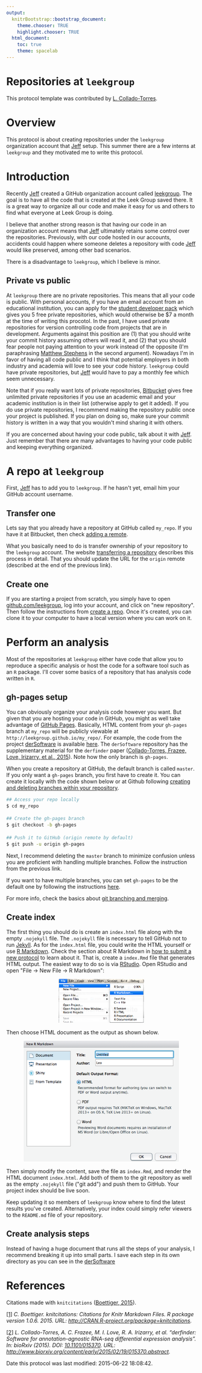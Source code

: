 ```yaml
---
output:
  knitrBootstrap::bootstrap_document:
    theme.chooser: TRUE
    highlight.chooser: TRUE
  html_document:
    toc: true
    theme: spacelab
---
```


Repositories at `leekgroup`
==========================




This protocol template was contributed by [L. Collado-Torres](http://bit.ly/LColladoTorres).


# Overview


This protocol is about creating repositories under the `leekgroup` organization account that [Jeff](http://jtleek.com/) setup. This summer there are a few interns at `leekgroup` and they motivated me to write this protocol.


# Introduction


Recently [Jeff](http://jtleek.com/) created a GitHub organization account called [leekgroup](https://github.com/leekgroup). The goal is to have all the code that is created at the Leek Group saved there. It is a great way to organize all our code and make it easy for us and others to find what everyone at Leek Group is doing. 

I believe that another strong reason is that having our code in an organization account means that [Jeff](http://jtleek.com/) ultimately retains some control over the repositories. Previously, with our code hosted in our accounts, accidents could happen where someone deletes a repository with code [Jeff](http://jtleek.com/) would like preserved, among other bad scenarios.

There is a disadvantage to `leekgroup`, which I believe is minor. 

## Private vs public

At `leekgroup` there are no private repositories. This means that all your code is public. With personal accounts, if you have an email account from an educational institution, you can apply for the [student developer pack](https://education.github.com/) which gives you 5 free private repositories, which would otherwise be $7 a month at the time of writing this procotol. In the past, I have used private repositories for version controlling code from projects that are in development. Arguments against this position are (1) that you should write your commit history assuming others will read it, and (2) that you should fear people not paying attention to your work instead of the opposite (I'm paraphrasing [Matthew Stephens](http://genes.uchicago.edu/contents/faculty/stephens-matthew.html) in the second argument). Nowadays I'm in favor of having all code public and I think that potential employers in both industry and academia will love to see your code history. `leekgroup` could have private repositories, but [Jeff](http://jtleek.com/) would have to pay a monthly fee which seem unnecessary. 

Note that if you really want lots of private repositories, [Bitbucket](https://bitbucket.org/plans) gives free unlimited private repositories if you use an academic email and your academic institution is in their list (otherwise apply to get it added). If you do use private repositories, I recommend making the repository public once your project is published. If you plan on doing so, make sure your commit history is written in a way that you wouldn't mind sharing it with others.

If you are concerned about having your code public, talk about it with [Jeff](http://jtleek.com/). Just remember that there are many advantages to having your code public and keeping everything organized.

# A repo at `leekgroup`

First, [Jeff](http://jtleek.com/) has to add you to `leekgroup`. If he hasn't yet, email him your GitHub account username.

## Transfer one

Lets say that you already have a repository at GitHub called `my_repo`. If you have it at Bitbucket, then check [adding a remote](https://help.github.com/articles/adding-a-remote/). 

What you basically need to do is transfer ownership of your repository to the `leekgroup` account. The website [transferring a repository](https://help.github.com/articles/transferring-a-repository/) describes this process in detail. That you should update the URL for the `origin` remote (described at the end of the previous link).


## Create one

If you are starting a project from scratch, you simply have to open [github.com/leekgroup](https://github.com/leekgroup), log into your account, and click on "new repository". Then follow the instructions from [create a repo](https://help.github.com/articles/create-a-repo/). Once it's created, you can clone it to your computer to have a local version where you can work on it.


# Perform an analysis

Most of the repositories at `leekgroup` either have code that allow you to reproduce a specific analysis or host the code for a software tool such as an `R` package. I'll cover some basics of a repository that has analysis code written in `R`.

## gh-pages setup

You can obviously organize your analysis code however you want. But given that you are hosting your code in GitHub, you might as well take advantage of [GitHub Pages](https://pages.github.com/). Basically, HTML content from your `gh-pages` branch at `my_repo` will be publicly viewable at `http://leekgroup.github.io/my_repo/`. For example, the code from the project [derSoftware](https://github.com/leekgroup/derSoftware) is available [here](http://leekgroup.github.io/derSoftware/). The `derSoftware` repository has the supplementary material for the `derfinder` paper <a id='cite-derfinder'></a>(<a href='http://www.biorxiv.org/content/early/2015/02/19/015370.abstract'>Collado-Torres, Frazee, Love, Irizarry, et al., 2015</a>). Note how the only branch is `gh-pages`. 

When you create a repository at GitHub, the default branch is called `master`. If you only want a `gh-pages` branch, you first have to create it. You can create it locally with the code shown below or at Github following [creating and deleting branches within your repository](https://help.github.com/articles/creating-and-deleting-branches-within-your-repository/).

```bash
## Access your repo locally
$ cd my_repo

## Create the gh-pages branch
$ git checkout -b gh-pages

## Push it to GitHub (origin remote by default)
$ git push -u origin gh-pages
```

Next, I recommend deleting the `master` branch to minimize confusion unless you are proficient with handling multiple branches. Follow the instruction from the previous link.

If you want to have multiple branches, you can set `gh-pages` to be the default one by following the instructions [here](https://help.github.com/articles/setting-the-default-branch/).

For more info, check the basics about [git branching and merging](https://git-scm.com/book/en/v2/Git-Branching-Basic-Branching-and-Merging).

## Create index

The first thing you should do is create an `index.html` file along with the empty `.nojekyll` file. The `.nojekyll` file is necessary to tell GitHub not to run [Jekyll](http://jekyllrb.com/). As for the `index.html` file, you could write the HTML yourself or use [R Markdown](http://rmarkdown.rstudio.com/). Check the section about R Markdown in [how to submit a new protocol](../submit_protocol/) to learn about it. That is, create a `index.Rmd` file that generates HTML output. The easiest way to do so is via [RStudio](http://www.rstudio.com/). Open RStudio and open "File -> New File -> R Markdown":

<center><img src="rmarkdown1.png" alt="R Markdown" style="width: 226px;"/></center>

Then choose HTML document as the output as shown below.

<center><img src="rmarkdown2.png" alt="HTML document" style="width: 412px;"/></center>

Then simply modify the content, save the file as `index.Rmd`, and render the HTML document `index.html`. Add both of them to the git repository as well as the empty `.nojekyll` file ("git add") and push them to GitHub. Your project index should be live soon.

Keep updating it so members of `leekgroup` know where to find the latest results you've created. Alternatively, your index could simply refer viewers to the `README.md` file of your repository. 

## Create analysis steps

Instead of having a huge document that runs all the steps of your analysis, I recommend breaking it up into small parts. I save each step in its own directory as you can see in the [derSoftware](https://github.com/leekgroup/derSoftware)


# References



Citations made with `knitcitations` <a id='cite-knitcitations'></a>(<a href='http://CRAN.R-project.org/package=knitcitations'>Boettiger, 2015</a>).


<p><a id='bib-knitcitations'></a><a href="#cite-knitcitations">[1]</a><cite>
C. Boettiger.
<em>knitcitations: Citations for Knitr Markdown Files</em>.
R package version 1.0.6.
2015.
URL: <a href="http://CRAN.R-project.org/package=knitcitations">http://CRAN.R-project.org/package=knitcitations</a>.</cite></p>

<p><a id='bib-derfinder'></a><a href="#cite-derfinder">[2]</a><cite>
L. Collado-Torres, A. C. Frazee, M. I. Love, R. A. Irizarry, et al.
&ldquo;derfinder: Software for annotation-agnostic RNA-seq differential expression analysis&rdquo;.
In: <em>bioRxiv</em> (2015).
DOI: <a href="http://dx.doi.org/10.1101/015370">10.1101/015370</a>.
URL: <a href="http://www.biorxiv.org/content/early/2015/02/19/015370.abstract">http://www.biorxiv.org/content/early/2015/02/19/015370.abstract</a>.</cite></p>



Date this protocol was last modified: 2015-06-22 18:08:42.
